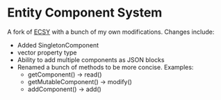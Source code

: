 # Entity Component System

A fork of [ECSY](https://ecsy.io/) with a bunch of my own modifications. Changes include:

  - Added SingletonComponent
  - vector property type
  - Ability to add multiple components as JSON blocks
  - Renamed a bunch of methods to be more concise. Examples:
    - getComponent() -> read()
    - getMutableComponent() -> modify()
    - addComponent() -> add()
